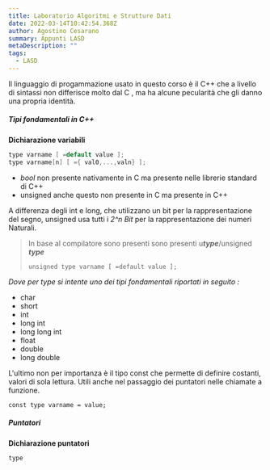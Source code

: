 ```yaml
---
title: Laboratorio Algoritmi e Strutture Dati
date: 2022-03-14T10:42:54.368Z
author: Agostino Cesarano
summary: Appunti LASD
metaDescription: ""
tags:
  - LASD
---
```

Il linguaggio di progammazione usato in questo corso è il C++ che a livello di sintassi non differisce molto dal C , ma ha alcune pecularità che gli danno una propria identità.

##### Tipi fondamentali in C++

**Dichiarazione variabili**

```cpp
type varname [ =default value ];
type varname[n] [ ={ val0,...,valn} ];
```

* *bool* non presente nativamente in C ma presente nelle librerie standard di C++
* unsigned anche questo non presente in C ma presente in C++

A differenza degli int e long, che utilizzano un bit per la rappresentazione del segno, unsigned usa tutti i *2^n Bit* per la rappresentazione dei numeri Naturali.

> In base al compilatore sono presenti sono presenti u***type***/unsigned ***type***
>
> ```
> unsigned type varname [ =default value ];
> ```

*Dove per type si intente uno dei tipi fondamentali riportati in seguito :*

* char
* short
* int
* long int
* long long int
* float
* double
* long double

L'ultimo non per importanza è il tipo const che permette di definire costanti, valori di sola lettura. Utili anche nel passaggio dei puntatori nelle chiamate a funzione.

```
const type varname = value;
```

##### Puntatori

**Dichiarazione puntatori**

```
type
```